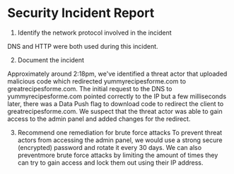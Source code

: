# Security Incident Report

1. Identify the network protocol involved in the incident

DNS and HTTP were both used during this incident.

2. Document the incident

Approximately around 2:18pm, we've identified a threat actor that uploaded malicious code which redirected yummyrecipesforme.com to greatrecipesforme.com. The initial request to the DNS to yummyrecipesforme.com pointed correctly to the IP but a few milliseconds later, there was a Data Push flag to download code to redirect the client to greatrecipesforme.com. We suspect that the threat actor was able to gain access to the admin panel and added changes for the redirect.

3. Recommend one remediation for brute force attacks
   To prevent threat actors from accessing the admin panel, we would use a strong secure (encrypted) password and rotate it every 30 days. We can also preventmore brute force attacks by limiting the amount of times they can try to gain access and lock them out using their IP address.
